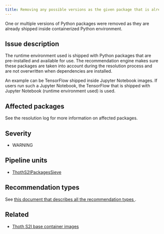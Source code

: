 ```yaml
---
title: Removing any possible versions as the given package that is already present in the base image
---
```


One or multiple versions of Python packages were removed as they are already
shipped inside containerized Python environment.

## Issue description

The runtime environment used is shipped with Python packages that are
pre-installed and available for use. The recommendation engine makes sure these
packages are taken into account during the resolution process and are not
overwritten when dependencies are installed.

An example can be TensorFlow shipped inside Jupyter Notebook images. If users
run such a Jupyter Notebook, the TensorFlow that is shipped with Jupyter
Notebook (runtime environment used) is used.

## Affected packages

See the resolution log for more information on affected packages.

## Severity

 * WARNING

## Pipeline units

 * [ThothS2IPackagesSieve](https://thoth-station.ninja/docs/developers/adviser/thoth.adviser.sieves.html#thoth.adviser.sieves.ThothS2IPackagesSieve)

## Recommendation types

See [this document that describes all the recommendation types
](http://thoth-station.ninja/recommendation-types).

## Related

 * [Thoth S2I base container images][1]

[1]: https://github.com/thoth-station/s2i-thoth/
